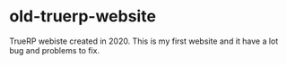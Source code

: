# old-truerp-website
TrueRP webiste created in 2020. This is my first website and it have a lot bug and problems to fix.
